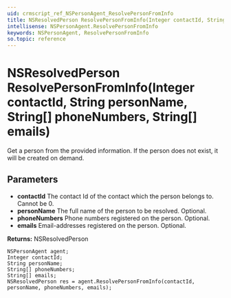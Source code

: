 ```yaml
---
uid: crmscript_ref_NSPersonAgent_ResolvePersonFromInfo
title: NSResolvedPerson ResolvePersonFromInfo(Integer contactId, String personName, String[] phoneNumbers, String[] emails)
intellisense: NSPersonAgent.ResolvePersonFromInfo
keywords: NSPersonAgent, ResolvePersonFromInfo
so.topic: reference
---
```


# NSResolvedPerson ResolvePersonFromInfo(Integer contactId, String personName, String[] phoneNumbers, String[] emails)

Get a person from the provided information. If the person does not exist, it will be created on demand.

## Parameters

* **contactId** The contact Id of the contact which the person belongs to. Cannot be 0.
* **personName** The full name of the person to be resolved. Optional.
* **phoneNumbers** Phone numbers registered on the person. Optional.
* **emails** Email-addresses registered on the person. Optional.

**Returns:** NSResolvedPerson

```crmscript
NSPersonAgent agent;
Integer contactId;
String personName;
String[] phoneNumbers;
String[] emails;
NSResolvedPerson res = agent.ResolvePersonFromInfo(contactId, personName, phoneNumbers, emails);
```

